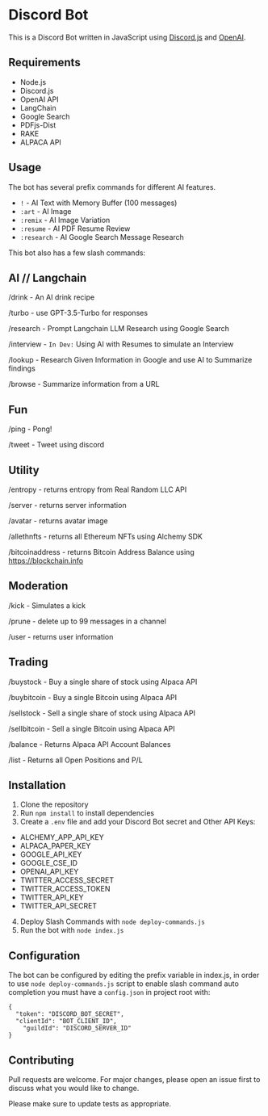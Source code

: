 # Discord Bot

This is a Discord Bot written in JavaScript using [Discord.js](https://discord.js.org/) and [OpenAI](https://openai.com/).

## Requirements

- Node.js
- Discord.js
- OpenAI API
- LangChain
- Google Search
- PDFjs-Dist
- RAKE
- ALPACA API

## Usage

The bot has several prefix commands for different AI features.

- `!` - AI Text with Memory Buffer (100 messages)
- `:art` - AI Image
- `:remix` - AI Image Variation
- `:resume` - AI PDF Resume Review
- `:research` - AI Google Search Message Research

This bot also has a few slash commands:


## AI // Langchain
/drink - An AI drink recipe

/turbo - use GPT-3.5-Turbo for responses

/research - Prompt Langchain LLM Research using Google Search

/interview - `In Dev:` Using AI with Resumes to simulate an Interview

/lookup - Research Given Information in Google and use AI to Summarize findings

/browse - Summarize information from a URL 


## Fun
/ping - Pong!

/tweet - Tweet using discord


## Utility
/entropy - returns entropy from Real Random LLC API

/server - returns server information

/avatar - returns avatar image

/allethnfts - returns all Ethereum NFTs using Alchemy SDK

/bitcoinaddress - returns Bitcoin Address Balance using https://blockchain.info


## Moderation
/kick - Simulates a kick

/prune - delete up to 99 messages in a channel

/user - returns user information


## Trading
/buystock - Buy a single share of stock using Alpaca API

/buybitcoin - Buy a single Bitcoin using Alpaca API

/sellstock - Sell a single share of stock using Alpaca API

/sellbitcoin - Sell a single Bitcoin using Alpaca API

/balance - Returns Alpaca API Account Balances

/list - Returns all Open Positions and P/L


## Installation

1. Clone the repository
2. Run `npm install` to install dependencies
3. Create a `.env` file and add your Discord Bot secret and Other API Keys:
- ALCHEMY_APP_API_KEY
- ALPACA_PAPER_KEY
- GOOGLE_API_KEY
- GOOGLE_CSE_ID
- OPENAI_API_KEY
- TWITTER_ACCESS_SECRET
- TWITTER_ACCESS_TOKEN
- TWITTER_API_KEY
- TWITTER_API_SECRET
4. Deploy Slash Commands with `node deploy-commands.js`
5. Run the bot with `node index.js`

## Configuration

The bot can be configured by editing the prefix variable in index.js, in order to use `node deploy-commands.js` script to enable slash command auto completion you must have a `config.json` in project root with:

```
{
  "token": "DISCORD_BOT_SECRET",
  "clientId": "BOT_CLIENT_ID",
	"guildId": "DISCORD_SERVER_ID"
}
```

## Contributing

Pull requests are welcome. For major changes, please open an issue first to discuss what you would like to change.

Please make sure to update tests as appropriate.